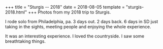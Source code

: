 +++
title = "Sturgis -- 2018"
date = 2018-08-05
template = "sturgis-2018.html"
+++
Photos from my 2018 trip to Sturgis.
<!-- more -->

I rode solo from Philadelphia, pa. 3 days out. 2 days back. 6 days in SD just taking in the sights, meeting people and enjoying the whole experience.

It was an interesting experience. I loved the countryside. I saw some breathtaking things.

